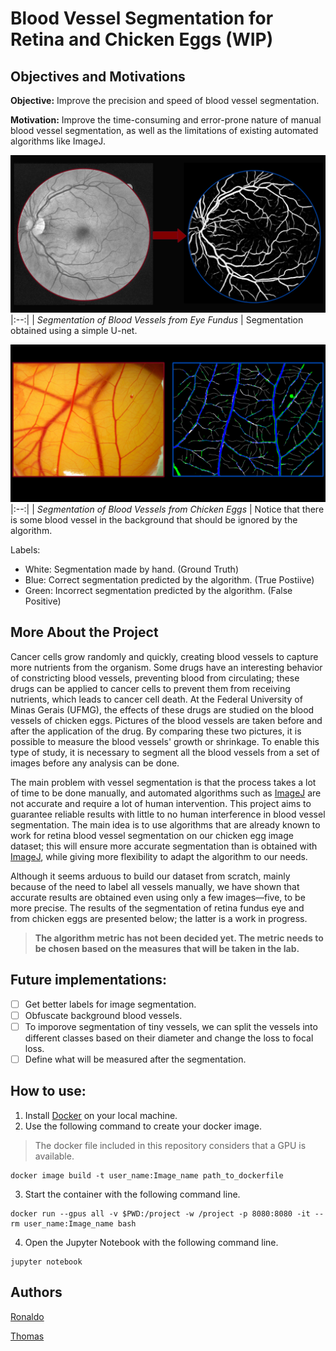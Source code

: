 # Blood Vessel Segmentation for Retina and Chicken Eggs (WIP)

## Objectives and Motivations

**Objective:** Improve the precision and speed of blood vessel segmentation.

**Motivation:** Improve the time-consuming and error-prone nature of manual blood vessel segmentation, as well as the limitations of existing automated algorithms like ImageJ.

![Retina Blood Vessel Segmentation](images/vessel.png)
|:--:| 
| *Segmentation of Blood Vessels from Eye Fundus* |
Segmentation obtained using a simple U-net.

![Chicken Egg Blood Vessel Segmentation (WIP)](images/vessel-egg.png)
|:--:| 
| *Segmentation of Blood Vessels from Chicken Eggs* |
Notice that there is some blood vessel in the background that should be ignored by the algorithm.

Labels:
- White: Segmentation made by hand. (Ground Truth)
- Blue: Correct segmentation predicted by the algorithm. (True Postiive)
- Green: Incorrect segmentation predicted by the algorithm. (False Positive)

## More About the Project

Cancer cells grow randomly and quickly, creating blood vessels to capture more nutrients from the organism. Some drugs have an interesting behavior of constricting blood vessels, preventing blood from circulating; these drugs can be applied to cancer cells to prevent them from receiving nutrients, which leads to cancer cell death. At the Federal University of Minas Gerais (UFMG), the effects of these drugs are studied on the blood vessels of chicken eggs. Pictures of the blood vessels are taken before and after the application of the drug. By comparing these two pictures, it is possible to measure the blood vessels' growth or shrinkage. To enable this type of study, it is necessary to segment all the blood vessels from a set of images before any analysis can be done.

The main problem with vessel segmentation is that the process takes a lot of time to be done manually, and automated algorithms such as [ImageJ][imagej] are not accurate and require a lot of human intervention. This project aims to guarantee reliable results with little to no human interference in blood vessel segmentation. The main idea is to use algorithms that are already known to work for retina blood vessel segmentation on our chicken egg image dataset; this will ensure more accurate segmentation than is obtained with [ImageJ][imagej], while giving more flexibility to adapt the algorithm to our needs.

Although it seems arduous to build our dataset from scratch, mainly because of the need to label all vessels manually, we have shown that accurate results are obtained even using only a few images—five, to be more precise. The results of the segmentation of retina fundus eye and from chicken eggs are presented below; the latter is a work in progress.

  > **The algorithm metric has not been decided yet. The metric needs to be chosen based on the measures that will be taken in the lab.**

## Future implementations:

- [ ] Get better labels for image segmentation.
- [ ] Obfuscate background blood vessels.
- [ ] To imporove segmentation of tiny vessels, we can split the vessels into different classes based on their diameter and change the loss to focal loss.
- [ ] Define what will be measured after the segmentation.  

## How to use:

1. Install [Docker][docker] on your local machine.
2. Use the following command to create your docker image.
  >  The docker file included in this repository considers that a GPU is available.
  ```shell
  docker image build -t user_name:Image_name path_to_dockerfile
  ```
3. Start the container with the following command line.
  ```shell
  docker run --gpus all -v $PWD:/project -w /project -p 8080:8080 -it --rm user_name:Image_name bash
  ```
4. Open the Jupyter Notebook with the following command line.
  ```shell
  jupyter notebook
  ```


## Authors
[Ronaldo](https://www.linkedin.com/in/ronaldo-givisiez/)

[Thomas](http://linkedin.com/in/thomas-toshio-inoue-5240241b5)


[imagej]:https://imagej.nih.gov/ij/
[docker]:https://docs.docker.com/install/
